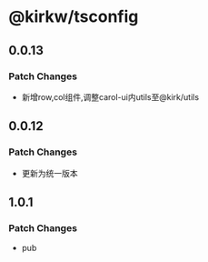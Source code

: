 # @kirkw/tsconfig

## 0.0.13

### Patch Changes

- 新增row,col组件,调整carol-ui内utils至@kirk/utils

## 0.0.12

### Patch Changes

- 更新为统一版本

## 1.0.1

### Patch Changes

- pub

